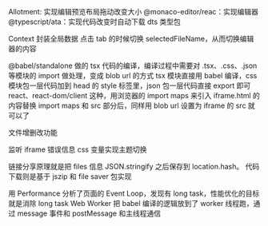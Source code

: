 Allotment: 实现编辑预览布局拖动改变大小
@monaco-editor/reac：实现编辑器
@typescript/ata：实现代码改变时自动下载 dts 类型包

Context 封装全局数据
点击 tab 的时候切换 selectedFileName，从而切换编辑器的内容

@babel/standalone 做的 tsx 代码的编译，编译过程中需要对 .tsx、.css、.json 等模块的 import 做处理，变成 blob url 的方式
tsx 模块直接用 babel 编译，css 模块包一层代码加到 head 的 style 标签里，json 包一层代码直接 export 即可
react、react-dom/client 这种，用浏览器的 import maps 来引入
iframe.html 的内容替换 import maps 和 src 部分后，同样用 blob url 设置为 iframe 的 src 就可以了

文件增删改功能

监听 iframe 错误信息
css 变量实现主题切换

链接分享原理就是把 files 信息 JSON.stringify 之后保存到 location.hash。
代码下载则是基于 jszip 和 file saver 包实现

用 Performance 分析了页面的 Event Loop，发现有 long task，性能优化的目标就是消除 long task
Web Worker 把 babel 编译的逻辑放到了 worker 线程跑，通过 message 事件和 postMessage 和主线程通信
